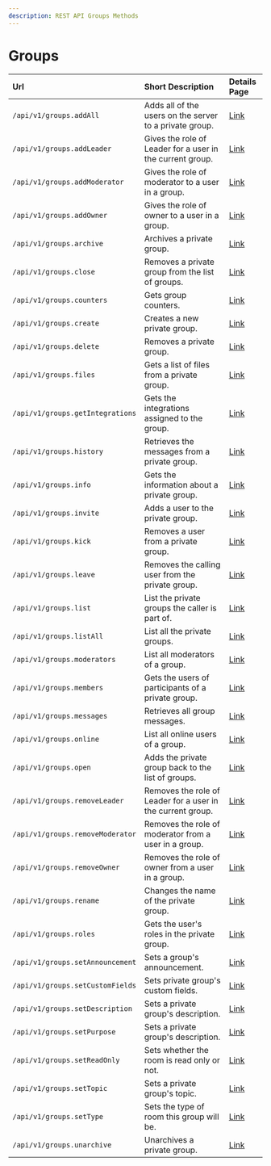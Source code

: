 ```yaml
---
description: REST API Groups Methods
---
```


# Groups

| Url | Short Description | Details Page |
| :--- | :--- | :--- |
| `/api/v1/groups.addAll` | Adds all of the users on the server to a private group. | [Link](addall.md) |
| `/api/v1/groups.addLeader` | Gives the role of Leader for a user in the current group. | [Link](addleader.md) |
| `/api/v1/groups.addModerator` | Gives the role of moderator to a user in a group. | [Link](addmoderator.md) |
| `/api/v1/groups.addOwner` | Gives the role of owner to a user in a group. | [Link](addowner.md) |
| `/api/v1/groups.archive` | Archives a private group. | [Link](archive.md) |
| `/api/v1/groups.close` | Removes a private group from the list of groups. | [Link](close.md) |
| `/api/v1/groups.counters` | Gets group counters. | [Link](counters.md) |
| `/api/v1/groups.create` | Creates a new private group. | [Link](create.md) |
| `/api/v1/groups.delete` | Removes a private group. | [Link](delete.md) |
| `/api/v1/groups.files` | Gets a list of files from a private group. | [Link](files.md) |
| `/api/v1/groups.getIntegrations` | Gets the integrations assigned to the group. | [Link](getintegrations.md) |
| `/api/v1/groups.history` | Retrieves the messages from a private group. | [Link](history.md) |
| `/api/v1/groups.info` | Gets the information about a private group. | [Link](info.md) |
| `/api/v1/groups.invite` | Adds a user to the private group. | [Link](invite.md) |
| `/api/v1/groups.kick` | Removes a user from a private group. | [Link](kick.md) |
| `/api/v1/groups.leave` | Removes the calling user from the private group. | [Link](leave.md) |
| `/api/v1/groups.list` | List the private groups the caller is part of. | [Link](list.md) |
| `/api/v1/groups.listAll` | List all the private groups. | [Link](listall.md) |
| `/api/v1/groups.moderators` | List all moderators of a group. | [Link](moderators.md) |
| `/api/v1/groups.members` | Gets the users of participants of a private group. | [Link](members.md) |
| `/api/v1/groups.messages` | Retrieves all group messages. | [Link](messages.md) |
| `/api/v1/groups.online` | List all online users of a group. | [Link](online.md) |
| `/api/v1/groups.open` | Adds the private group back to the list of groups. | [Link](open.md) |
| `/api/v1/groups.removeLeader` | Removes the role of Leader for a user in the current group. | [Link](removeleader.md) |
| `/api/v1/groups.removeModerator` | Removes the role of moderator from a user in a group. | [Link](removemoderator.md) |
| `/api/v1/groups.removeOwner` | Removes the role of owner from a user in a group. | [Link](removeowner.md) |
| `/api/v1/groups.rename` | Changes the name of the private group. | [Link](rename.md) |
| `/api/v1/groups.roles` | Gets the user's roles in the private group. | [Link](roles.md) |
| `/api/v1/groups.setAnnouncement` | Sets a group's announcement. | [Link](setannouncement.md) |
| `/api/v1/groups.setCustomFields` | Sets private group's custom fields. | [Link](setcustomfields.md) |
| `/api/v1/groups.setDescription` | Sets a private group's description. | [Link](setdescription.md) |
| `/api/v1/groups.setPurpose` | Sets a private group's description. | [Link](setpurpose.md) |
| `/api/v1/groups.setReadOnly` | Sets whether the room is read only or not. | [Link](setreadonly.md) |
| `/api/v1/groups.setTopic` | Sets a private group's topic. | [Link](settopic.md) |
| `/api/v1/groups.setType` | Sets the type of room this group will be. | [Link](settype.md) |
| `/api/v1/groups.unarchive` | Unarchives a private group. | [Link](unarchive.md) |

